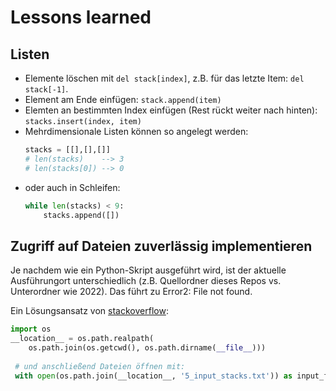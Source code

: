 # Lessons learned


## Listen
- Elemente löschen mit `del stack[index]`, z.B. für das letzte Item: `del stack[-1]`.
- Element am Ende einfügen: `stack.append(item)`
- Elemten an bestimmten Index einfügen (Rest rückt weiter nach hinten): `stacks.insert(index, item)`
- Mehrdimensionale Listen können so angelegt werden:
    ```python
    stacks = [[],[],[]]
    # len(stacks)    --> 3
    # len(stacks[0]) --> 0
    ```
- oder auch in Schleifen:
    ```python
    while len(stacks) < 9:
        stacks.append([])
    ```


## Zugriff auf Dateien zuverlässig implementieren
Je nachdem wie ein Python-Skript ausgeführt wird, ist der aktuelle Ausführungort unterschiedlich (z.B. Quellordner dieses Repos vs. Unterordner wie 2022). Das führt zu Error2: File not found.

Ein Lösungsansatz von [stackoverflow](https://stackoverflow.com/a/4060259):
```python
import os
__location__ = os.path.realpath(
    os.path.join(os.getcwd(), os.path.dirname(__file__)))
 
 # und anschließend Dateien öffnen mit:
 with open(os.path.join(__location__, '5_input_stacks.txt')) as input_file:
```